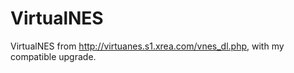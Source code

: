 ﻿# VirtualNES
VirtualNES from http://virtuanes.s1.xrea.com/vnes_dl.php, with my compatible upgrade.
